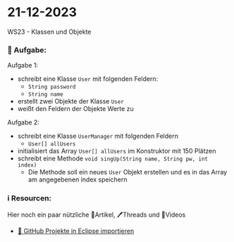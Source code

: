 # 21-12-2023
WS23 - Klassen und Objekte

### 📝 Aufgabe:

Aufgabe 1:
 - schreibt eine Klasse ```User``` mit folgenden Feldern:
     - ```String password```
     - ```String name```
- erstellt zwei Objekte der Klasse ```User```
- weißt den Feldern der Objekte Werte zu

Aufgabe 2:
 - schreibt eine Klasse ```UserManager``` mit folgenden Feldern
    - ```User[] allUsers```
 - initialisiert das Array ```User[] allUsers``` im Konstruktor mit 150 Plätzen
 - schreibt eine Methode ```void singUp(String name, String pw, int index)```
    - Die Methode soll ein neues ```User``` Objekt erstellen und es in das Array am angegebenen index speichern



  ### ℹ️ Resourcen:
Hier noch ein paar nützliche 📃Artikel, 🖊️Threads und 🎥Videos

- [ 🎥 GitHub Projekte in Eclipse importieren](https://drive.google.com/file/d/1IpwHADmwViEGQ7Pf4BgybUYpz7WBoMe5/view?usp=sharing)
